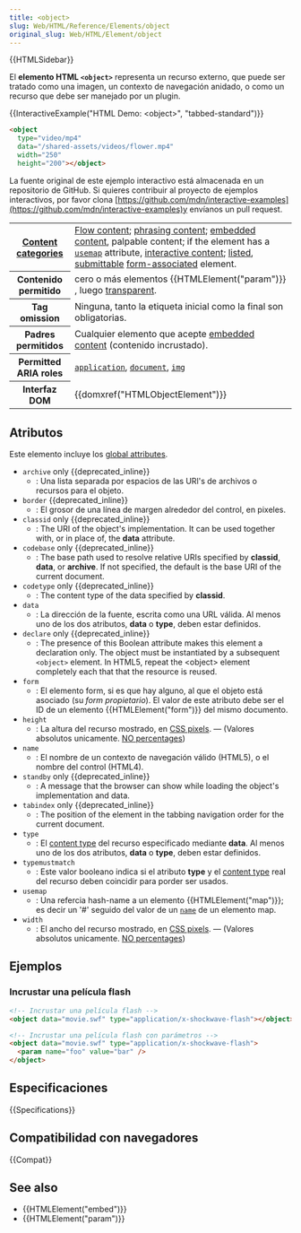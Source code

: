 ```yaml
---
title: <object>
slug: Web/HTML/Reference/Elements/object
original_slug: Web/HTML/Element/object
---
```


{{HTMLSidebar}}

El **elemento HTML `<object>`** representa un recurso externo, que puede ser tratado como una imagen, un contexto de navegación anidado, o como un recurso que debe ser manejado por un plugin.

{{InteractiveExample("HTML Demo: &lt;object&gt;", "tabbed-standard")}}

```html interactive-example
<object
  type="video/mp4"
  data="/shared-assets/videos/flower.mp4"
  width="250"
  height="200"></object>
```

La fuente original de este ejemplo interactivo está almacenada en un repositorio de GitHub. Si quieres contribuir al proyecto de ejemplos interactivos, por favor clona [https://github.com/mdn/interactive-examples](https://github.com/mdn/interactive-examples)y envíanos un pull request.

<table class="properties">
  <tbody>
    <tr>
      <th scope="row">
        <a href="/es/docs/Web/HTML/Content_categories">Content categories</a>
      </th>
      <td>
        <a href="/es/docs/Web/HTML/Content_categories#Flow_content"
          >Flow content</a
        >;
        <a href="/es/docs/Web/HTML/Content_categories#Phrasing_content"
          >phrasing content</a
        >;
        <a href="/es/docs/Web/HTML/Content_categories#Embedded_content"
          >embedded content</a
        >, palpable content; if the element has a
        <a href="/es/docs/Web/HTML/Element/object#usemap"><code>usemap</code></a> attribute,
        <a href="/es/docs/Web/HTML/Content_categories#Interactive_content"
          >interactive content</a
        >;
        <a href="/es/docs/Web/HTML/Content_categories#Form_listed">listed</a
        >,
        <a href="/es/docs/Web/HTML/Content_categories#Form_submittable"
          >submittable</a
        >
        <a
          href="/es/docs/Web/HTML/Content_categories#Form-associated_content"
          >form-associated</a
        >
        element.
      </td>
    </tr>
    <tr>
      <th scope="row">Contenido permitido</th>
      <td>
        cero o más elementos {{HTMLElement("param")}} , luego
        <a
          href="/es/docs/Web/HTML/Content_categories#Transparent_content_model"
          >transparent</a
        >.
      </td>
    </tr>
    <tr>
      <th scope="row">Tag omission</th>
      <td>Ninguna, tanto la etiqueta inicial como la final son obligatorias.</td>
    </tr>
    <tr>
      <th scope="row">Padres permitidos</th>
      <td>
        Cualquier elemento que acepte
        <a href="/es/docs/Web/HTML/Content_categories#Embedded_content"
          >embedded content</a
        >
        (contenido incrustado).
      </td>
    </tr>
    <tr>
      <th scope="row">Permitted ARIA roles</th>
      <td>
        <a href="/es/docs/Web/Accessibility/ARIA/Roles/application_role"><code>application</code></a>, <a href="/es/docs/Web/Accessibility/ARIA/Roles/document_role"><code>document</code></a>,
        <a href="/es/docs/Web/Accessibility/ARIA/Roles/img_role"><code>img</code></a>
      </td>
    </tr>
    <tr>
      <th scope="row">Interfaz DOM</th>
      <td>{{domxref("HTMLObjectElement")}}</td>
    </tr>
  </tbody>
</table>

## Atributos

Este elemento incluye los [global attributes](/es/docs/Web/HTML/Global_attributes).

- `archive` only {{deprecated_inline}}
  - : Una lista separada por espacios de las URl's de archivos o recursos para el objeto.
- `border` {{deprecated_inline}}
  - : El grosor de una línea de margen alrededor del control, en pixeles.
- `classid` only {{deprecated_inline}}
  - : The URI of the object's implementation. It can be used together with, or in place of, the **data** attribute.
- `codebase` only {{deprecated_inline}}
  - : The base path used to resolve relative URIs specified by **classid**, **data**, or **archive**. If not specified, the default is the base URI of the current document.
- `codetype` only {{deprecated_inline}}
  - : The content type of the data specified by **classid**.
- `data`
  - : La dirección de la fuente, escrita como una URL válida. Al menos uno de los dos atributos, **data** o **type**, deben estar definidos.
- `declare` only {{deprecated_inline}}
  - : The presence of this Boolean attribute makes this element a declaration only. The object must be instantiated by a subsequent `<object>` element. In HTML5, repeat the \<object> element completely each that that the resource is reused.
- `form`
  - : El elemento form, si es que hay alguno, al que el objeto está asociado (su _form propietario_). El valor de este atributo debe ser el ID de un elemento {{HTMLElement("form")}} del mismo documento.
- `height`
  - : La altura del recurso mostrado, en [CSS pixels](https://drafts.csswg.org/css-values/#px). — (Valores absolutos unicamente. [NO percentages](https://html.spec.whatwg.org/multipage/embedded-content.html#dimension-attributes))
- `name`
  - : El nombre de un contexto de navegación válido (HTML5), o el nombre del control (HTML4).
- `standby` only {{deprecated_inline}}
  - : A message that the browser can show while loading the object's implementation and data.
- `tabindex` only {{deprecated_inline}}
  - : The position of the element in the tabbing navigation order for the current document.
- `type`
  - : El [content type](/es/docs/Glossary/MIME_type) del recurso especificado mediante **data**. Al menos uno de los dos atributos, **data** o **type**, deben estar definidos.
- `typemustmatch`
  - : Este valor booleano indica si el atributo **type** y el [content type](/es/docs/Glossary/MIME_type) real del recurso deben coincidir para porder ser usados.
- `usemap`
  - : Una refercia hash-name a un elemento {{HTMLElement("map")}}; es decir un '#' seguido del valor de un [`name`](/es/docs/Web/HTML/Element/map#name) de un elemento map.
- `width`
  - : El ancho del recurso mostrado, en [CSS pixels](https://drafts.csswg.org/css-values/#px). — (Valores absolutos unicamente. [NO percentages](https://html.spec.whatwg.org/multipage/embedded-content.html#dimension-attributes))

## Ejemplos

### Incrustar una película flash

```html
<!-- Incrustar una película flash -->
<object data="movie.swf" type="application/x-shockwave-flash"></object>

<!-- Incrustar una película flash con parámetros -->
<object data="movie.swf" type="application/x-shockwave-flash">
  <param name="foo" value="bar" />
</object>
```

## Especificaciones

{{Specifications}}

## Compatibilidad con navegadores

{{Compat}}

## See also

- {{HTMLElement("embed")}}
- {{HTMLElement("param")}}
